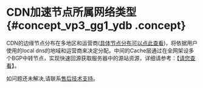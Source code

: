 # CDN加速节点所属网络类型 {#concept_vp3_gg1_ydb .concept}

CDN的边缘节点分布在多地区和运营商\([具体节点分布可以点此查看](https://docs.aliyun.com/#/pub/cdn/brief-manual/summary)\)，将依据用户使用的local dns的地域和运营商来决定分配。中间的Cache层通过在全网架设多个BGP中转节点，实现快速回源获取服务器中的源站资源，详细请参考：【[请您查看](https://help.aliyun.com/document_detail/cdn/brief-manual/cdn-architecture.html?spm=5176.doccdn/brief-manual/summary.6.82.HXRaSg)】。

如问题还未解决,请联系[售后技术支持](https://selfservice.console.aliyun.com/ticket/createIndex.htm)。

